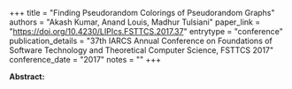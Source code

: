 +++
title = "Finding Pseudorandom Colorings of Pseudorandom Graphs"
authors = "Akash Kumar, Anand Louis, Madhur Tulsiani"
paper_link = "https://doi.org/10.4230/LIPIcs.FSTTCS.2017.37"
entrytype = "conference"
publication_details = "37th IARCS Annual Conference on Foundations of Software Technology and Theoretical Computer Science,  FSTTCS 2017"
conference_date = "2017"
notes = ""
+++

<b>Abstract:</b>
